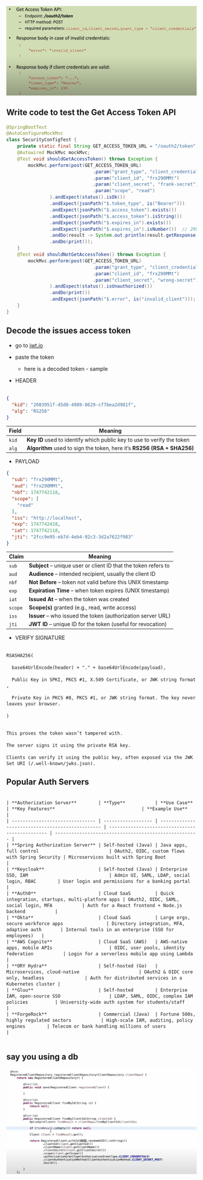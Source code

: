 
![./images/authserverexample.png](./images/authserverexample.png)


## Write code to test the Get Access Token API

```java
@SpringBootTest
@AutoConfigureMockMvc
class SecurityConfigTest {
    private static final String GET_ACCESS_TOKEN_URL = "/oauth2/token";
    @Autowired MockMvc mockMvc;
    @Test void shouldGetAccessToken() throws Exception {
        mockMvc.perform(post(GET_ACCESS_TOKEN_URL)
                                .param("grant_type", "client_credentials")
                                .param("client_id", "frx290MMt")
                                .param("client_secret", "frank-secret")
                                .param("scope", "read")
                ).andExpect(status().isOk())
                .andExpect(jsonPath("$.token_type", is("Bearer")))
                .andExpect(jsonPath("$.access_token").exists())
                .andExpect(jsonPath("$.access_token").isString())
                .andExpect(jsonPath("$.expires_in").exists())
                .andExpect(jsonPath("$.expires_in").isNumber())  // 299 sec
                .andDo(result -> System.out.println(result.getResponse().getContentAsString()))
                .andDo(print());
    }
    @Test void shouldNotGetAccessToken() throws Exception {
        mockMvc.perform(post(GET_ACCESS_TOKEN_URL)
                                .param("grant_type", "client_credentials")
                                .param("client_id", "frx290MMt")
                                .param("client_secret", "wrong-secret")
                ).andExpect(status().isUnauthorized())
                .andDo(print())
                .andExpect(jsonPath("$.error", is("invalid_client")));
    }
}

```


## Decode the issues access token
- go to [jwt.io](jwt.io)
- paste the token
    - here is a decoded token - sample

- HEADER
```json

{
  "kid": "2083951f-d5d0-4989-8629-cf7bea2d981f",
  "alg": "RS256"
}
```
| Field | Meaning                                                                  |
| ----- | ------------------------------------------------------------------------ |
| `kid` | **Key ID** used to identify which public key to use to verify the token  |
| `alg` | **Algorithm** used to sign the token, here it’s **RS256 (RSA + SHA256)** |

- PAYLOAD
```json
{
  "sub": "frx290MMt",
  "aud": "frx290MMt",
  "nbf": 1747742118,
  "scope": [
    "read"
  ],
  "iss": "http://localhost",
  "exp": 1747742418,
  "iat": 1747742118,
  "jti": "2fcc9e95-eb7d-4eb4-92c3-3d2a7622f983"
}

```

| Claim   | Meaning                                                         |
| ------- | --------------------------------------------------------------- |
| `sub`   | **Subject** – unique user or client ID that the token refers to |
| `aud`   | **Audience** – intended recipient, usually the client ID        |
| `nbf`   | **Not Before** – token not valid before this UNIX timestamp     |
| `exp`   | **Expiration Time** – when token expires (UNIX timestamp)       |
| `iat`   | **Issued At** – when the token was created                      |
| `scope` | **Scope(s)** granted (e.g., read, write access)                 |
| `iss`   | **Issuer** – who issued the token (authorization server URL)    |
| `jti`   | **JWT ID** – unique ID for the token (useful for revocation)    |

- VERIFY SIGNATURE
```text

RSASHA256(

  base64UrlEncode(header) + "." + base64UrlEncode(payload), 
  
  Public Key in SPKI, PKCS #1, X.509 Certificate, or JWK string format ,
  
  Private Key in PKCS #8, PKCS #1, or JWK string format. The key never leaves your browser.

)
```

```text

This proves the token wasn’t tampered with.

The server signs it using the private RSA key.

Clients can verify it using the public key, often exposed via the JWK Set URI (/.well-known/jwks.json).
```



## Popular Auth Servers

```text

| **Authorization Server**        | **Type**           | **Use Case**                                     | **Key Features**                                | **Example Use**                                       |
| ------------------------------- | ------------------ | ------------------------------------------------ | ----------------------------------------------- | ----------------------------------------------------- |
| **Spring Authorization Server** | Self-hosted (Java) | Java apps, full control                          | OAuth2, OIDC, custom flows with Spring Security | Microservices built with Spring Boot                  |
| **Keycloak**                    | Self-hosted (Java) | Enterprise SSO, IAM                              | Admin UI, SAML, LDAP, social login, RBAC        | User login and permissions for a banking portal       |
| **Auth0**                       | Cloud SaaS         | Quick integration, startups, multi-platform apps | OAuth2, OIDC, SAML, social login, MFA           | Auth for a React frontend + Node.js backend           |
| **Okta**                        | Cloud SaaS         | Large orgs, secure workforce apps                | Directory integration, MFA, adaptive auth       | Internal tools in an enterprise (SSO for employees)   |
| **AWS Cognito**                 | Cloud SaaS (AWS)   | AWS-native apps, mobile APIs                     | OIDC, user pools, identity federation           | Login for a serverless mobile app using Lambda        |
| **ORY Hydra**                   | Self-hosted (Go)   | Microservices, cloud-native                      | OAuth2 & OIDC core only, headless               | Auth for distributed services in a Kubernetes cluster |
| **Gluu**                        | Self-hosted        | Enterprise IAM, open-source SSO                  | LDAP, SAML, OIDC, complex IAM policies          | University-wide auth system for students/staff        |
| **ForgeRock**                   | Commercial (Java)  | Fortune 500s, highly regulated sectors           | High-scale IAM, auditing, policy engines        | Telecom or bank handling millions of users            |


```

## say you using a db
![using db](./images/usingdb.png)